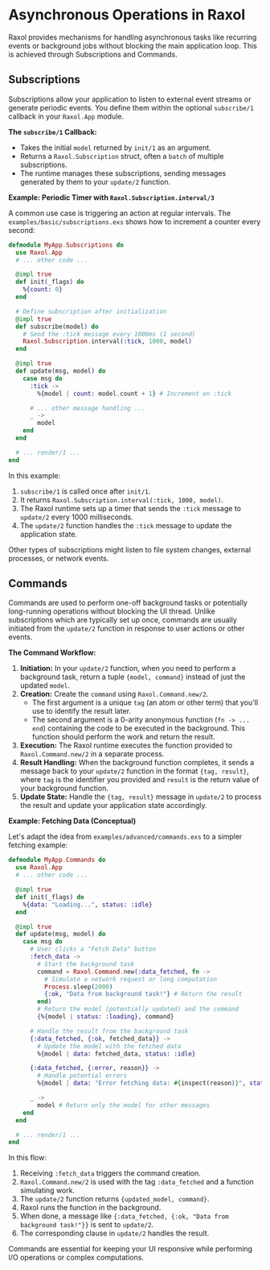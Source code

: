 # Asynchronous Operations in Raxol

Raxol provides mechanisms for handling asynchronous tasks like recurring events or background jobs without blocking the main application loop. This is achieved through Subscriptions and Commands.

## Subscriptions

Subscriptions allow your application to listen to external event streams or generate periodic events. You define them within the optional `subscribe/1` callback in your `Raxol.App` module.

**The `subscribe/1` Callback:**

- Takes the initial `model` returned by `init/1` as an argument.
- Returns a `Raxol.Subscription` struct, often a `batch` of multiple subscriptions.
- The runtime manages these subscriptions, sending messages generated by them to your `update/2` function.

**Example: Periodic Timer with `Raxol.Subscription.interval/3`**

A common use case is triggering an action at regular intervals. The `examples/basic/subscriptions.exs` shows how to increment a counter every second:

```elixir
defmodule MyApp.Subscriptions do
  use Raxol.App
  # ... other code ...

  @impl true
  def init(_flags) do
    %{count: 0}
  end

  # Define subscription after initialization
  @impl true
  def subscribe(model) do
    # Send the :tick message every 1000ms (1 second)
    Raxol.Subscription.interval(:tick, 1000, model)
  end

  @impl true
  def update(msg, model) do
    case msg do
      :tick ->
        %{model | count: model.count + 1} # Increment on :tick

      # ... other message handling ...
      _ ->
        model
    end
  end

  # ... render/1 ...
end
```

In this example:

1. `subscribe/1` is called once after `init/1`.
2. It returns `Raxol.Subscription.interval(:tick, 1000, model)`.
3. The Raxol runtime sets up a timer that sends the `:tick` message to `update/2` every 1000 milliseconds.
4. The `update/2` function handles the `:tick` message to update the application state.

Other types of subscriptions might listen to file system changes, external processes, or network events.

## Commands

Commands are used to perform one-off background tasks or potentially long-running operations without blocking the UI thread. Unlike subscriptions which are typically set up once, commands are usually initiated from the `update/2` function in response to user actions or other events.

**The Command Workflow:**

1.  **Initiation:** In your `update/2` function, when you need to perform a background task, return a tuple `{model, command}` instead of just the updated `model`.
2.  **Creation:** Create the `command` using `Raxol.Command.new/2`.
    - The first argument is a unique `tag` (an atom or other term) that you'll use to identify the result later.
    - The second argument is a 0-arity anonymous function (`fn -> ... end`) containing the code to be executed in the background. This function should perform the work and return the result.
3.  **Execution:** The Raxol runtime executes the function provided to `Raxol.Command.new/2` in a separate process.
4.  **Result Handling:** When the background function completes, it sends a message back to your `update/2` function in the format `{tag, result}`, where `tag` is the identifier you provided and `result` is the return value of your background function.
5.  **Update State:** Handle the `{tag, result}` message in `update/2` to process the result and update your application state accordingly.

**Example: Fetching Data (Conceptual)**

Let's adapt the idea from `examples/advanced/commands.exs` to a simpler fetching example:

```elixir
defmodule MyApp.Commands do
  use Raxol.App
  # ... other code ...

  @impl true
  def init(_flags) do
    %{data: "Loading...", status: :idle}
  end

  @impl true
  def update(msg, model) do
    case msg do
      # User clicks a "Fetch Data" button
      :fetch_data ->
        # Start the background task
        command = Raxol.Command.new(:data_fetched, fn ->
          # Simulate a network request or long computation
          Process.sleep(2000)
          {:ok, "Data from background task!"} # Return the result
        end)
        # Return the model (potentially updated) and the command
        {%{model | status: :loading}, command}

      # Handle the result from the background task
      {:data_fetched, {:ok, fetched_data}} ->
        # Update the model with the fetched data
        %{model | data: fetched_data, status: :idle}

      {:data_fetched, {:error, reason}} ->
        # Handle potential errors
        %{model | data: "Error fetching data: #{inspect(reason)}", status: :error}

      _ ->
        model # Return only the model for other messages
    end
  end

  # ... render/1 ...
end
```

In this flow:

1. Receiving `:fetch_data` triggers the command creation.
2. `Raxol.Command.new/2` is used with the tag `:data_fetched` and a function simulating work.
3. The `update/2` function returns `{updated_model, command}`.
4. Raxol runs the function in the background.
5. When done, a message like `{:data_fetched, {:ok, "Data from background task!"}}` is sent to `update/2`.
6. The corresponding clause in `update/2` handles the result.

Commands are essential for keeping your UI responsive while performing I/O operations or complex computations.
